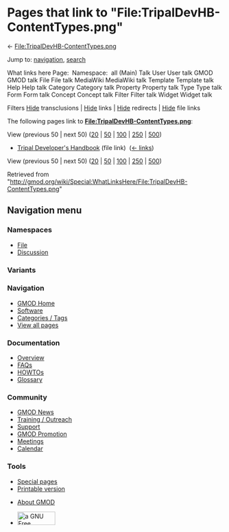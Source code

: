 <div id="mw-page-base" class="noprint">

</div>

<div id="mw-head-base" class="noprint">

</div>

<div id="content" class="mw-body" role="main">

<span id="top"></span>

<div id="mw-js-message" style="display:none;">

</div>



# <span dir="auto">Pages that link to "File:TripalDevHB-ContentTypes.png"</span>

<div id="bodyContent">

<div id="contentSub">

←
[File:TripalDevHB-ContentTypes.png](/wiki/File:TripalDevHB-ContentTypes.png "File:TripalDevHB-ContentTypes.png")

</div>

<div id="jump-to-nav" class="mw-jump">

Jump to: [navigation](#mw-navigation), [search](#p-search)

</div>

<div id="mw-content-text">

What links here Page:  Namespace:  all (Main) Talk User User talk GMOD
GMOD talk File File talk MediaWiki MediaWiki talk Template Template talk
Help Help talk Category Category talk Property Property talk Type Type
talk Form Form talk Concept Concept talk Filter Filter talk Widget
Widget talk

Filters
[Hide](/mediawiki/index.php?title=Special:WhatLinksHere/File:TripalDevHB-ContentTypes.png&hidetrans=1 "Special:WhatLinksHere/File:TripalDevHB-ContentTypes.png")
transclusions \|
[Hide](/mediawiki/index.php?title=Special:WhatLinksHere/File:TripalDevHB-ContentTypes.png&hidelinks=1 "Special:WhatLinksHere/File:TripalDevHB-ContentTypes.png")
links \|
[Hide](/mediawiki/index.php?title=Special:WhatLinksHere/File:TripalDevHB-ContentTypes.png&hideredirs=1 "Special:WhatLinksHere/File:TripalDevHB-ContentTypes.png")
redirects \|
[Hide](/mediawiki/index.php?title=Special:WhatLinksHere/File:TripalDevHB-ContentTypes.png&hideimages=1 "Special:WhatLinksHere/File:TripalDevHB-ContentTypes.png")
file links

The following pages link to
**[File:TripalDevHB-ContentTypes.png](/wiki/File:TripalDevHB-ContentTypes.png "File:TripalDevHB-ContentTypes.png")**:

View (previous 50 \| next 50)
([20](/mediawiki/index.php?title=Special:WhatLinksHere/File:TripalDevHB-ContentTypes.png&limit=20 "Special:WhatLinksHere/File:TripalDevHB-ContentTypes.png")
\|
[50](/mediawiki/index.php?title=Special:WhatLinksHere/File:TripalDevHB-ContentTypes.png&limit=50 "Special:WhatLinksHere/File:TripalDevHB-ContentTypes.png")
\|
[100](/mediawiki/index.php?title=Special:WhatLinksHere/File:TripalDevHB-ContentTypes.png&limit=100 "Special:WhatLinksHere/File:TripalDevHB-ContentTypes.png")
\|
[250](/mediawiki/index.php?title=Special:WhatLinksHere/File:TripalDevHB-ContentTypes.png&limit=250 "Special:WhatLinksHere/File:TripalDevHB-ContentTypes.png")
\|
[500](/mediawiki/index.php?title=Special:WhatLinksHere/File:TripalDevHB-ContentTypes.png&limit=500 "Special:WhatLinksHere/File:TripalDevHB-ContentTypes.png"))

- [Tripal Developer's
  Handbook](/wiki/Tripal_Developer%27s_Handbook "Tripal Developer's Handbook")
  (file link) ‎ <span class="mw-whatlinkshere-tools">([←
  links](/mediawiki/index.php?title=Special:WhatLinksHere&target=Tripal+Developer%27s+Handbook "Special:WhatLinksHere"))</span>

View (previous 50 \| next 50)
([20](/mediawiki/index.php?title=Special:WhatLinksHere/File:TripalDevHB-ContentTypes.png&limit=20 "Special:WhatLinksHere/File:TripalDevHB-ContentTypes.png")
\|
[50](/mediawiki/index.php?title=Special:WhatLinksHere/File:TripalDevHB-ContentTypes.png&limit=50 "Special:WhatLinksHere/File:TripalDevHB-ContentTypes.png")
\|
[100](/mediawiki/index.php?title=Special:WhatLinksHere/File:TripalDevHB-ContentTypes.png&limit=100 "Special:WhatLinksHere/File:TripalDevHB-ContentTypes.png")
\|
[250](/mediawiki/index.php?title=Special:WhatLinksHere/File:TripalDevHB-ContentTypes.png&limit=250 "Special:WhatLinksHere/File:TripalDevHB-ContentTypes.png")
\|
[500](/mediawiki/index.php?title=Special:WhatLinksHere/File:TripalDevHB-ContentTypes.png&limit=500 "Special:WhatLinksHere/File:TripalDevHB-ContentTypes.png"))

</div>

<div class="printfooter">

Retrieved from
"<http://gmod.org/wiki/Special:WhatLinksHere/File:TripalDevHB-ContentTypes.png>"

</div>

<div id="catlinks" class="catlinks catlinks-allhidden">

</div>

<div class="visualClear">

</div>

</div>

</div>

<div id="mw-navigation">

## Navigation menu

<div id="mw-head">



<div id="left-navigation">

<div id="p-namespaces" class="vectorTabs" role="navigation"
aria-labelledby="p-namespaces-label">

### Namespaces

- <span id="ca-nstab-image"><a href="/wiki/File:TripalDevHB-ContentTypes.png" accesskey="c"
  title="View the file page [c]">File</a></span>
- <span id="ca-talk"><a
  href="/mediawiki/index.php?title=File_talk:TripalDevHB-ContentTypes.png&amp;action=edit&amp;redlink=1"
  accesskey="t"
  title="Discussion about the content page [t]">Discussion</a></span>

</div>

<div id="p-variants" class="vectorMenu emptyPortlet" role="navigation"
aria-labelledby="p-variants-label">

### 

### Variants[](#)

<div class="menu">

</div>

</div>

</div>

<div id="right-navigation">





</div>



</div>

</div>

</div>

<div id="mw-panel">

<div id="p-logo" role="banner">

<a href="/wiki/Main_Page"
style="background-image: url(http://gmod.org/images/GMOD-cogs.png);"
title="Visit the main page"></a>

</div>

<div id="p-Navigation" class="portal" role="navigation"
aria-labelledby="p-Navigation-label">

### Navigation

<div class="body">

- <span id="n-GMOD-Home">[GMOD Home](/wiki/Main_Page)</span>
- <span id="n-Software">[Software](/wiki/GMOD_Components)</span>
- <span id="n-Categories-.2F-Tags">[Categories /
  Tags](/wiki/Categories)</span>
- <span id="n-View-all-pages">[View all
  pages](/wiki/Special:AllPages)</span>

</div>

</div>

<div id="p-Documentation" class="portal" role="navigation"
aria-labelledby="p-Documentation-label">

### Documentation

<div class="body">

- <span id="n-Overview">[Overview](/wiki/Overview)</span>
- <span id="n-FAQs">[FAQs](/wiki/Category:FAQ)</span>
- <span id="n-HOWTOs">[HOWTOs](/wiki/Category:HOWTO)</span>
- <span id="n-Glossary">[Glossary](/wiki/Glossary)</span>

</div>

</div>

<div id="p-Community" class="portal" role="navigation"
aria-labelledby="p-Community-label">

### Community

<div class="body">

- <span id="n-GMOD-News">[GMOD News](/wiki/GMOD_News)</span>
- <span id="n-Training-.2F-Outreach">[Training /
  Outreach](/wiki/Training_and_Outreach)</span>
- <span id="n-Support">[Support](/wiki/Support)</span>
- <span id="n-GMOD-Promotion">[GMOD
  Promotion](/wiki/GMOD_Promotion)</span>
- <span id="n-Meetings">[Meetings](/wiki/Meetings)</span>
- <span id="n-Calendar">[Calendar](/wiki/Calendar)</span>

</div>

</div>

<div id="p-tb" class="portal" role="navigation"
aria-labelledby="p-tb-label">

### Tools

<div class="body">

- <span id="t-specialpages"><a href="/wiki/Special:SpecialPages" accesskey="q"
  title="A list of all special pages [q]">Special pages</a></span>
- <span id="t-print"><a
  href="/mediawiki/index.php?title=Special:WhatLinksHere/File:TripalDevHB-ContentTypes.png&amp;printable=yes"
  rel="alternate" accesskey="p"
  title="Printable version of this page [p]">Printable version</a></span>

</div>

</div>

</div>

</div>

<div id="footer" role="contentinfo">

- <span id="footer-places-about">[About
  GMOD](/wiki/GMOD:About "GMOD:About")</span>

<!-- -->

- <span id="footer-copyrightico">[<img src="http://www.gnu.org/graphics/gfdl-logo-small.png" width="88"
  height="31" alt="a GNU Free Documentation License" />](http://www.gnu.org/licenses/fdl-1.3.html)</span>


<div style="clear:both">

</div>

</div>
